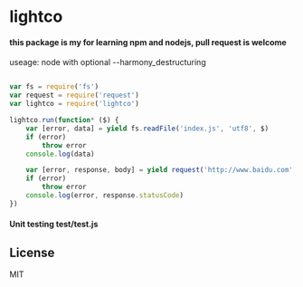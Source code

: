 # lightco


#### this package is my for learning npm and nodejs, pull request is welcome


useage:
node with optional --harmony_destructuring
```js

var fs = require('fs')
var request = require('request')
var lightco = require('lightco')

lightco.run(function* ($) {
    var [error, data] = yield fs.readFile('index.js', 'utf8', $)
    if (error)
        throw error
    console.log(data)

    var [error, response, body] = yield request('http://www.baidu.com', $)
    if (error)
        throw error
    console.log(error, response.statusCode)
})
```

#### Unit testing test/test.js

## License

  MIT
